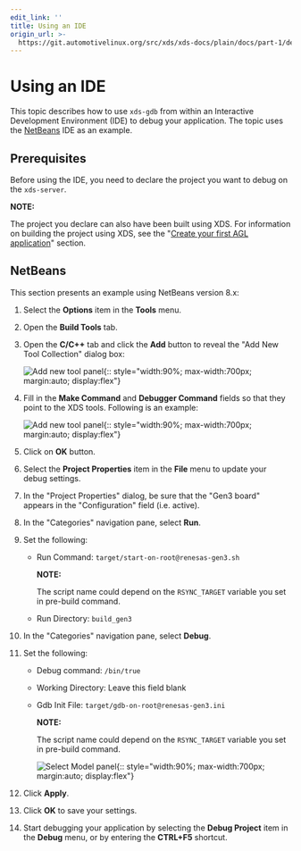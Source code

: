 ```yaml
---
edit_link: ''
title: Using an IDE
origin_url: >-
  https://git.automotivelinux.org/src/xds/xds-docs/plain/docs/part-1/debug-ide.md?h=halibut
---
```


<!-- WARNING: This file is generated by fetch_docs.js using /home/boron/Documents/AGL/docs-webtemplate/site/_data/tocs/devguides/halibut/xds-docs-guides-devguides-book.yml -->

# Using an IDE

This topic describes how to use `xds-gdb` from within an Interactive
Development Environment (IDE) to debug your application.
The topic uses the
[NetBeans](https://netbeans.org/) IDE as an example.

## Prerequisites

Before using the IDE, you need to declare the project you want to debug
on the `xds-server`.

<!--section-note-->
**NOTE:**

The project you declare can also have been built using XDS.
For information on building the project using XDS, see the
"[Create your first AGL application](../../../#create-your-first-agl-application)"
section.
<!--end-section-note-->

## NetBeans

This section presents an example using NetBeans version 8.x:

1. Select the **Options** item in the **Tools** menu.

2. Open the **Build Tools** tab.

3. Open the **C/C++** tab and click the **Add** button to reveal the "Add New
   Tool Collection" dialog box:

    ![Add new tool panel](./pictures/nb_newtool.png){:: style="width:90%; max-width:700px; margin:auto; display:flex"}

4. Fill in the **Make Command** and **Debugger Command** fields so that they point to the XDS tools.
   Following is an example:

    ![Add new tool panel](./pictures/nb_xds_options.png){:: style="width:90%; max-width:700px; margin:auto; display:flex"}

5. Click on **OK** button.

6. Select the **Project Properties** item in the **File** menu to
   update your debug settings.

7. In the "Project Properties" dialog, be sure that the "Gen3 board"
   appears in the "Configuration" field (i.e. active).

8. In the "Categories" navigation pane, select **Run**.

9. Set the following:

   - Run Command: `target/start-on-root@renesas-gen3.sh`
     <!--section-note-->
     **NOTE:**

     The script name could depend on the `RSYNC_TARGET`
     variable you set in pre-build command.
     <!--end-section-note-->

   - Run Directory: `build_gen3`

10. In the "Categories" navigation pane, select **Debug**.

11. Set the following:

    - Debug command: `/bin/true`

    - Working Directory: Leave this field blank

    - Gdb Init File: `target/gdb-on-root@renesas-gen3.ini`
      <!--section-note-->
      **NOTE:**

      The script name could depend on the `RSYNC_TARGET`
      variable you set in pre-build command.
      <!--end-section-note-->

      ![Select Model panel](./pictures/nb_project_debug-1.png){:: style="width:90%; max-width:700px; margin:auto; display:flex"}

12. Click **Apply**.

13. Click **OK** to save your settings.

14. Start debugging your application by selecting the **Debug Project** item
    in the **Debug** menu, or by entering the **CTRL+F5** shortcut.
